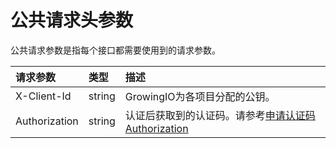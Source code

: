 # 公共请求头参数

公共请求参数是指每个接口都需要使用到的请求参数。

| 请求参数 | 类型 | 描述 |
| :--- | :--- | :--- |
| X-Client-Id | string | GrowingIO为各项目分配的公钥。 |
| Authorization | string | 认证后获取到的认证码。请参考[申请认证码Authorization](gettoken.md) |




